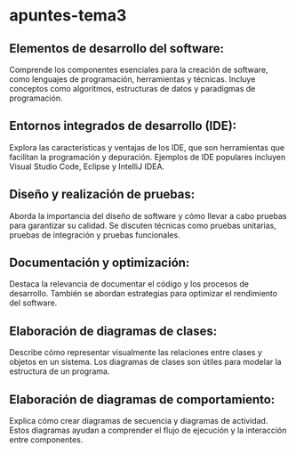 # apuntes-tema3

## Elementos de desarrollo del software:
Comprende los componentes esenciales para la creación de software, como lenguajes de programación, herramientas y técnicas.
Incluye conceptos como algoritmos, estructuras de datos y paradigmas de programación.
## Entornos integrados de desarrollo (IDE):
Explora las características y ventajas de los IDE, que son herramientas que facilitan la programación y depuración.
Ejemplos de IDE populares incluyen Visual Studio Code, Eclipse y IntelliJ IDEA.
## Diseño y realización de pruebas:
Aborda la importancia del diseño de software y cómo llevar a cabo pruebas para garantizar su calidad.
Se discuten técnicas como pruebas unitarias, pruebas de integración y pruebas funcionales.
## Documentación y optimización:
Destaca la relevancia de documentar el código y los procesos de desarrollo.
También se abordan estrategias para optimizar el rendimiento del software.
## Elaboración de diagramas de clases:
Describe cómo representar visualmente las relaciones entre clases y objetos en un sistema.
Los diagramas de clases son útiles para modelar la estructura de un programa.
## Elaboración de diagramas de comportamiento:
Explica cómo crear diagramas de secuencia y diagramas de actividad.
Estos diagramas ayudan a comprender el flujo de ejecución y la interacción entre componentes.
